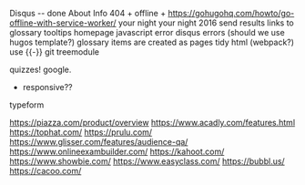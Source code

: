 Disqus  -- done
About
Info
404 + offline + https://gohugohq.com/howto/go-offline-with-service-worker/
your night
your night 2016
send results
links to glossary
tooltips homepage
javascript error
disqus errors (should we use hugos template?)
glossary items are created as pages
tidy html (webpack?) use {{-}}
git treemodule

quizzes! google.

- responsive??


typeform

https://piazza.com/product/overview
https://www.acadly.com/features.html
https://tophat.com/
https://prulu.com/
https://www.glisser.com/features/audience-qa/
https://www.onlineexambuilder.com/
https://kahoot.com/
https://www.showbie.com/
https://www.easyclass.com/
https://bubbl.us/
https://cacoo.com/
